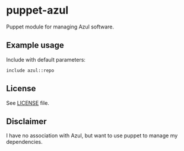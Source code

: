 # puppet-azul

Puppet module for managing Azul software.

## Example usage

Include with default parameters:
```
include azul::repo
```

## License

See [LICENSE](LICENSE) file.

## Disclaimer

I have no association with Azul, but want to use puppet to manage my dependencies.

